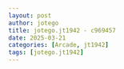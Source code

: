 ```yaml
---
layout: post
author: jotego
title: jotego.jt1942 - c969457
date: 2025-03-21
categories: [Arcade, jt1942]
tags: [jotego.jt1942]
---
```


